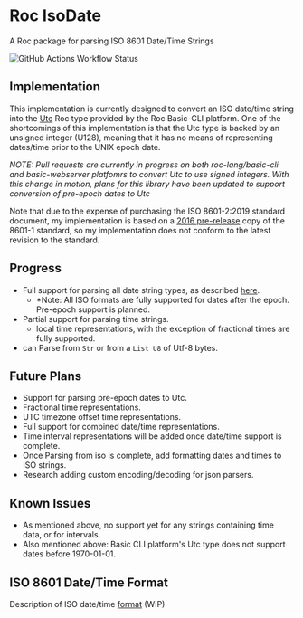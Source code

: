 # Roc IsoDate
A Roc package for parsing ISO 8601 Date/Time Strings 

![GitHub Actions Workflow Status](https://img.shields.io/github/actions/workflow/status/imclerran/roc-isodate/ci.yml)


## Implementation
This implementation is currently designed to convert an ISO date/time string into the [Utc](https://github.com/roc-lang/basic-cli/blob/main/platform/Utc.roc) Roc type provided by the Roc Basic-CLI platform. One of the shortcomings of this implementation is that the Utc type is backed by an unsigned integer (U128), meaning that it has no means of representing dates/time prior to the UNIX epoch date.

*NOTE: Pull requests are currently in progress on both roc-lang/basic-cli and basic-webserver platfomrs to convert Utc to use signed integers. With this change in motion, plans for this library have been updated to support conversion of pre-epoch dates to Utc*

Note that due to the expense of purchasing the ISO 8601-2:2019 standard document, my implementation is based on a [2016 pre-release](https://www.loc.gov/standards/datetime/iso-tc154-wg5_n0038_iso_wd_8601-1_2016-02-16.pdf) copy of the 8601-1 standard, so my implementation does not conform to the latest revision to the standard.

## Progress
- Full support for parsing all date string types, as described [here](FORMAT.md).
  - *Note: All ISO formats are fully supported for dates after the epoch. Pre-epoch support is planned.
- Partial support for parsing time strings.
  - local time representations, with the exception of fractional times are fully supported.
- can Parse from `Str` or from a `List U8` of Utf-8 bytes.


## Future Plans
- Support for parsing pre-epoch dates to Utc.
- Fractional time representations.
- UTC timezone offset time representations.
- Full support for combined date/time representations.
- Time interval representations will be added once date/time support is complete.
- Once Parsing from iso is complete, add formatting dates and times to ISO strings.
- Research adding custom encoding/decoding for json parsers.

## Known Issues
- As mentioned above, no support yet for any strings containing time data, or for intervals.
- Also mentioned above: Basic CLI platform's Utc type does not support dates before 1970-01-01.

## ISO 8601 Date/Time Format
Description of ISO date/time [format](FORMAT.md) (WIP)
